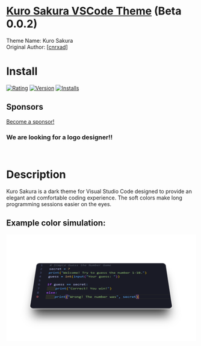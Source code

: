 # [Kuro Sakura VSCode Theme](https://marketplace.visualstudio.com/items?itemName=cnrxad.kuro-sakura) (Beta 0.0.2)

Theme Name: Kuro Sakura<br>
Original Author: [[cnrxad](https://github.com/cnrxad)]

# Install 
[![Rating](https://vsmarketplacebadges.dev/rating-star/cnrxad.kuro-sakura.png)](https://marketplace.visualstudio.com/items?itemName=cnrxad.kuro-sakura)
[![Version](https://vsmarketplacebadges.dev/version/cnrxad.kuro-sakura.png)](https://marketplace.visualstudio.com/items?itemName=cnrxad.kuro-sakura)
[![Installs](https://vsmarketplacebadges.dev/installs/cnrxad.kuro-sakura.png)](https://marketplace.visualstudio.com/items?itemName=cnrxad.kuro-sakura)

## Sponsors
[Become a sponsor!](mailto:cnrxad@gmail.com?subject=Kuro%20Sakura%20Sponsor%20Request)

### We are looking for a logo designer!! 
<br>

# Description

Kuro Sakura is a dark theme for Visual Studio Code designed to provide an elegant and comfortable coding experience. The soft colors make long programming sessions easier on the eyes.


## Example color simulation:

<img src="assets/966_1x_shots_so.png" alt="Kuro Sakura: Previsualization" width="max"/>